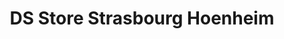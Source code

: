 ---
title: "DS Store Strasbourg Hoenheim"
url: /hoenheim/ds-store-strasbourg-hoenheim/
shop: voiture
---